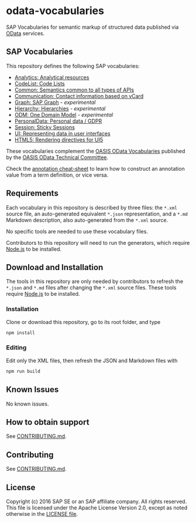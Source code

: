 # odata-vocabularies

SAP Vocabularies for semantic markup of structured data published via [OData](https://www.odata.org) services.


## SAP Vocabularies

This repository defines the following SAP vocabularies:

* [Analytics: Analytical resources](vocabularies/Analytics.md)
* [CodeList: Code Lists](vocabularies/CodeList.md) 
* [Common: Semantics common to all types of APIs](vocabularies/Common.md)
* [Communication: Contact information based on vCard](vocabularies/Communication.md)
* [Graph: SAP Graph](vocabularies/Graph.md) - *experimental*
* [Hierarchy: Hierarchies](vocabularies/Hierarchy.md) - *experimental*
* [ODM: One Domain Model](vocabularies/ODM.md) - *experimental*
* [PersonalData: Personal data / GDPR](vocabularies/PersonalData.md)
* [Session: Sticky Sessions](vocabularies/Session.md)
* [UI: Representing data in user interfaces](vocabularies/UI.md)
* [HTML5: Rendering directives for UI5](vocabularies/HTML5.md)

These vocabularies complement the [OASIS OData Vocabularies](https://github.com/oasis-tcs/odata-vocabularies) published by the [OASIS OData Technical Committee](https://www.oasis-open.org/committees/odata).

Check the [annotation cheat-sheet](https://oasis-tcs.github.io/odata-vocabularies/docs/annotation-cheat-sheet.html) to learn how to construct an annotation value from a term definition, or vice versa.


## Requirements

Each vocabulary in this repository is described by three files: the `*.xml` source file, an auto-generated equivalent `*.json` representation, and a `*.md` Markdown description, also auto-generated from the `*.xml` source.

No specific tools are needed to use these vocabulary files.

Contributors to this repository will need to run the generators, which require [Node.js](https://nodejs.org/) to be installed.


## Download and Installation

The tools in this repository are only needed by contributors to refresh the `*.json` and `*.md` files after changing the `*.xml` source files. These tools require [Node.js](https://nodejs.org/) to be installed.


### Installation

Clone or download this repository, go to its root folder, and type

```sh
npm install
```


### Editing

Edit only the XML files, then refresh the JSON and  Markdown files with

```sh
npm run build
```


## Known Issues

No known issues.


## How to obtain support

See [CONTRIBUTING.md](CONTRIBUTING.md).


## Contributing

See [CONTRIBUTING.md](CONTRIBUTING.md).


## License

Copyright (c) 2016 SAP SE or an SAP affiliate company. All rights reserved. This file is licensed under the Apache License Version 2.0, except as noted otherwise in the [LICENSE file](LICENSE).